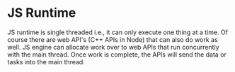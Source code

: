 # JS Runtime

JS runtime is single threaded i.e., it can only execute one thing at a time. Of course there are web API's (C++ APIs in Node) that can also do work as well. JS engine can allocate work over to web APIs that run concurrently with the main thread. Once work is complete, the APIs will send the data or tasks into the main thread.
